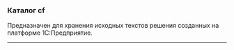 ### Каталог cf

Предназначен для хранения исходных текстов решения созданных на платформе 1С:Предприятие.

***